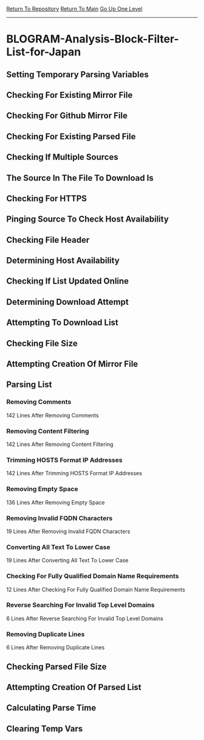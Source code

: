 [Return To Repository](https://github.com/deathbybandaid/piholeparser/)
[Return To Main](https://github.com/deathbybandaid/piholeparser/blob/dev-nomerge/RecentRunLogs/Mainlog.md)
[Go Up One Level](https://github.com/deathbybandaid/piholeparser/blob/dev-nomerge/RecentRunLogs/TopLevelScripts/30-Processing-External-Blacklists.md)
____________________________________
# BLOGRAM-Analysis-Block-Filter-List-for-Japan
## Setting Temporary Parsing Variables
## Checking For Existing Mirror File
## Checking For Github Mirror File
## Checking For Existing Parsed File
## Checking If Multiple Sources
## The Source In The File To Download Is
## Checking For HTTPS
## Pinging Source To Check Host Availability
## Checking File Header
## Determining Host Availability
## Checking If List Updated Online
## Determining Download Attempt
## Attempting To Download List
## Checking File Size
## Attempting Creation Of Mirror File
## Parsing List
### Removing Comments
142 Lines After Removing Comments
### Removing Content Filtering
142 Lines After Removing Content Filtering
### Trimming HOSTS Format IP Addresses
142 Lines After Trimming HOSTS Format IP Addresses
### Removing Empty Space
136 Lines After Removing Empty Space
### Removing Invalid FQDN Characters
19 Lines After Removing Invalid FQDN Characters
### Converting All Text To Lower Case
19 Lines After Converting All Text To Lower Case
### Checking For Fully Qualified Domain Name Requirements
12 Lines After Checking For Fully Qualified Domain Name Requirements
### Reverse Searching For Invalid Top Level Domains
6 Lines After Reverse Searching For Invalid Top Level Domains
### Removing Duplicate Lines
6 Lines After Removing Duplicate Lines
## Checking Parsed File Size
## Attempting Creation Of Parsed List
## Calculating Parse Time
## Clearing Temp Vars
